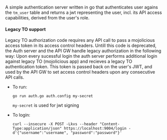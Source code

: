 
A simple authentication server written in go that authenticates user agains the `tm_user` table and returns a jwt representing the user, incl. its API access capabilities, derived from the user's role.

#### Legacy TO support

Legacy TO authorization code requires any API call to pass a mojolicious access token in its access control headers.
Untill this code is deprecated, the Auth server and the API GW handle legacy authorization in the following way:
Upon every sucessful login the auth server performs additional login against legacy TO (mojolicious app) and recieves a legacy TO authentication token.
This token is passed back on the user's JWT, and used by the API GW to set access control headers upon any consecutive API calls.

* To run:

	`go run auth.go auth.config my-secret`

	`my-secret` is used for jwt signing

* To login:

	`curl --insecure -X POST -Lkvs --header "Content-Type:application/json" https://localhost:9004/login -d'{"username":"username", "password":"password"}'`

